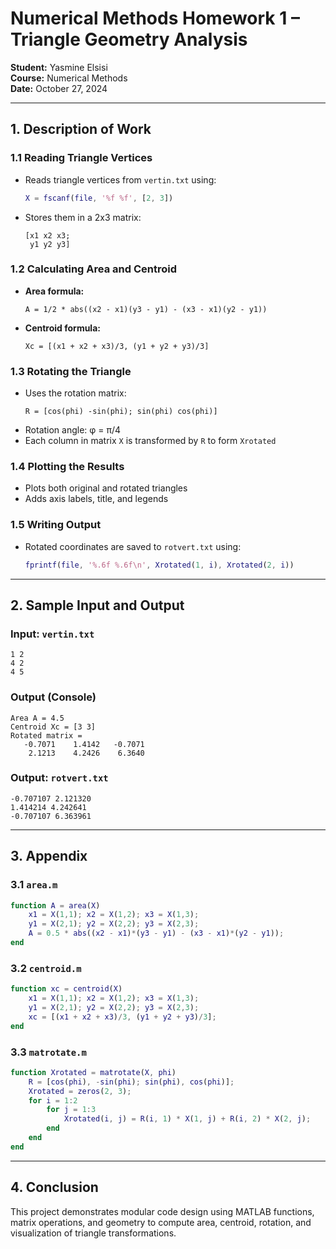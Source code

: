 # Numerical Methods Homework 1 – Triangle Geometry Analysis

**Student:** Yasmine Elsisi  
**Course:** Numerical Methods  
**Date:** October 27, 2024  

---

## 1. Description of Work

### 1.1 Reading Triangle Vertices

- Reads triangle vertices from `vertin.txt` using:
  ```matlab
  X = fscanf(file, '%f %f', [2, 3])
  ```
- Stores them in a 2x3 matrix:
  ```
  [x1 x2 x3;
   y1 y2 y3]
  ```

### 1.2 Calculating Area and Centroid

- **Area formula:**
  ```
  A = 1/2 * abs((x2 - x1)(y3 - y1) - (x3 - x1)(y2 - y1))
  ```
- **Centroid formula:**
  ```
  Xc = [(x1 + x2 + x3)/3, (y1 + y2 + y3)/3]
  ```

### 1.3 Rotating the Triangle

- Uses the rotation matrix:
  ```
  R = [cos(phi) -sin(phi); sin(phi) cos(phi)]
  ```
- Rotation angle: φ = π/4
- Each column in matrix `X` is transformed by `R` to form `Xrotated`

### 1.4 Plotting the Results

- Plots both original and rotated triangles
- Adds axis labels, title, and legends

### 1.5 Writing Output

- Rotated coordinates are saved to `rotvert.txt` using:
  ```matlab
  fprintf(file, '%.6f %.6f\n', Xrotated(1, i), Xrotated(2, i))
  ```

---

## 2. Sample Input and Output

### Input: `vertin.txt`
```
1 2
4 2
4 5
```

### Output (Console)
```
Area A = 4.5
Centroid Xc = [3 3]
Rotated matrix =
   -0.7071    1.4142   -0.7071
    2.1213    4.2426    6.3640
```

### Output: `rotvert.txt`
```
-0.707107 2.121320
1.414214 4.242641
-0.707107 6.363961
```

---

## 3. Appendix

### 3.1 `area.m`
```matlab
function A = area(X)
    x1 = X(1,1); x2 = X(1,2); x3 = X(1,3);
    y1 = X(2,1); y2 = X(2,2); y3 = X(2,3);
    A = 0.5 * abs((x2 - x1)*(y3 - y1) - (x3 - x1)*(y2 - y1));
end
```

### 3.2 `centroid.m`
```matlab
function xc = centroid(X)
    x1 = X(1,1); x2 = X(1,2); x3 = X(1,3);
    y1 = X(2,1); y2 = X(2,2); y3 = X(2,3);
    xc = [(x1 + x2 + x3)/3, (y1 + y2 + y3)/3];
end
```

### 3.3 `matrotate.m`
```matlab
function Xrotated = matrotate(X, phi)
    R = [cos(phi), -sin(phi); sin(phi), cos(phi)];
    Xrotated = zeros(2, 3);
    for i = 1:2
        for j = 1:3
            Xrotated(i, j) = R(i, 1) * X(1, j) + R(i, 2) * X(2, j);
        end
    end
end
```

---

## 4. Conclusion

This project demonstrates modular code design using MATLAB functions, matrix operations, and geometry to compute area, centroid, rotation, and visualization of triangle transformations.
